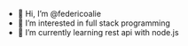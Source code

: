 - 👋 Hi, I’m @federicoalie
- 👀 I’m interested in full stack programming
- 🌱 I’m currently learning rest api with node.js

<!---
federicoalie/federicoalie is a ✨ special ✨ repository because its `README.md` (this file) appears on your GitHub profile.
You can click the Preview link to take a look at your changes.
--->

